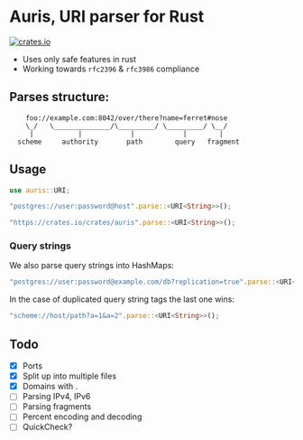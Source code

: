 # Auris, URI parser for Rust

[![crates.io](https://img.shields.io/crates/v/auris.svg)](https://crates.io/crates/auris)

- Uses only safe features in rust
- Working towards `rfc2396` & `rfc3986` compliance

## Parses structure:

```notrust
    foo://example.com:8042/over/there?name=ferret#nose
    \_/   \______________/\_________/ \_________/ \__/
     |           |            |            |        |
  scheme     authority       path        query   fragment
```

## Usage

```rust
use auris::URI;

"postgres://user:password@host".parse::<URI<String>>();

"https://crates.io/crates/auris".parse::<URI<String>>();
```

### Query strings

We also parse query strings into HashMaps:

```rust
"postgres://user:password@example.com/db?replication=true".parse::<URI<String>>();
```

In the case of duplicated query string tags the last one wins:
```rust
"scheme://host/path?a=1&a=2".parse::<URI<String>>();
```

## Todo

- [x] Ports
- [x] Split up into multiple files
- [x] Domains with .
- [ ] Parsing IPv4, IPv6
- [ ] Parsing fragments
- [ ] Percent encoding and decoding
- [ ] QuickCheck?
